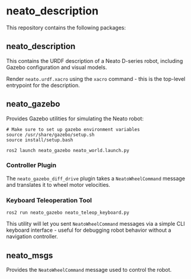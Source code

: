 # neato_description

This repository contains the following packages:

## neato_description

This contains the URDF description of a Neato D-series robot, including Gazebo configuration and visual models.

Render `neato.urdf.xacro` using the `xacro` command - this is the top-level entrypoint for the description.

## neato_gazebo

Provides Gazebo utilities for simulating the Neato robot:


```
# Make sure to set up gazebo environment variables
source /usr/share/gazebo/setup.sh
source install/setup.bash

ros2 launch neato_gazebo neato_world.launch.py
```

### Controller Plugin

The `neato_gazebo_diff_drive` plugin takes a `NeatoWheelCommand` message and translates it to wheel motor velocities.

### Keyboard Teleoperation Tool

```
ros2 run neato_gazebo neato_teleop_keyboard.py
```

This utility will let you sent `NeatoWheelCommand` messages via a simple CLI keyboard interface - useful for debugging robot behavior without a navigation controller.

## neato_msgs

Provides the `NeatoWheelCommand` message used to control the robot.
